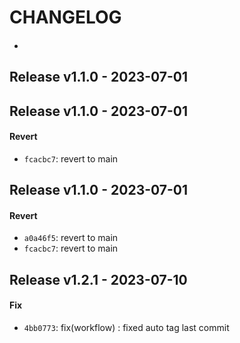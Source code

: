 # CHANGELOG

#### 
- 


## Release v1.1.0 - 2023-07-01

## Release v1.1.0 - 2023-07-01
#### Revert
- `fcacbc7`: revert to main


## Release v1.1.0 - 2023-07-01
#### Revert
- `a0a46f5`: revert to main
- `fcacbc7`: revert to main


## Release v1.2.1 - 2023-07-10
#### Fix
- `4bb0773`: fix(workflow) : fixed auto tag last commit


